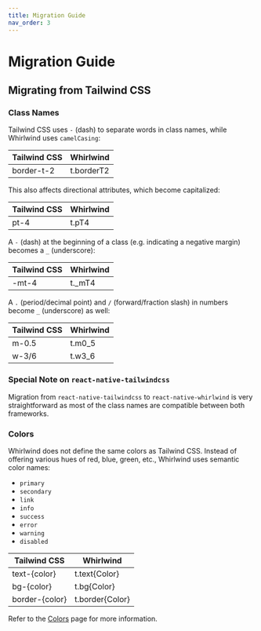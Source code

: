 ```yaml
---
title: Migration Guide
nav_order: 3
---
```


# Migration Guide

## Migrating from Tailwind CSS

### Class Names

Tailwind CSS uses `-` (dash) to separate words in class names, while Whirlwind uses `camelCasing`:

| Tailwind CSS | Whirlwind  |
| ------------ | ---------- |
| border-t-2   | t.borderT2 |

This also affects directional attributes, which become capitalized:

| Tailwind CSS | Whirlwind |
| ------------ | --------- |
| pt-4         | t.pT4     |

A `-` (dash) at the beginning of a class (e.g. indicating a negative margin) becomes a `_` (underscore):

| Tailwind CSS | Whirlwind |
| ------------ | --------- |
| -mt-4        | t.\_mT4   |

A `.` (period/decimal point) and `/` (forward/fraction slash) in numbers become `_` (underscore) as well:

| Tailwind CSS | Whirlwind |
| ------------ | --------- |
| m-0.5        | t.m0_5    |
| w-3/6        | t.w3_6    |

### Special Note on `react-native-tailwindcss`

Migration from `react-native-tailwindcss` to `react-native-whirlwind` is very straightforward as most of the class names are compatible between both frameworks.

### Colors

Whirlwind does not define the same colors as Tailwind CSS. Instead of offering various hues of red, blue, green, etc., Whirlwind uses semantic color names:

- `primary`
- `secondary`
- `link`
- `info`
- `success`
- `error`
- `warning`
- `disabled`

| Tailwind CSS   | Whirlwind       |
| -------------- | --------------- |
| text-{color}   | t.text{Color}   |
| bg-{color}     | t.bg{Color}     |
| border-{color} | t.border{Color} |

Refer to the [Colors](./colors.md) page for more information.
